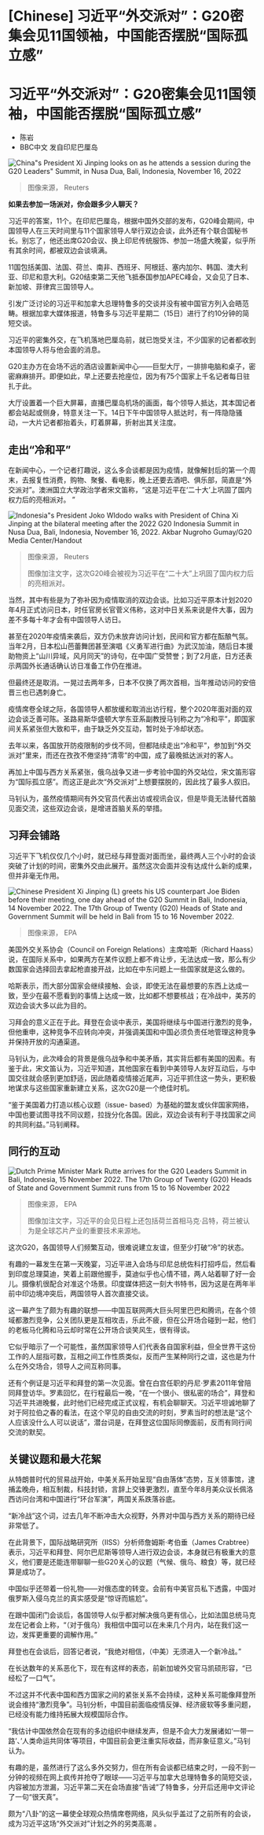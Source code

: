 # [Chinese] 习近平“外交派对”：G20密集会见11国领袖，中国能否摆脱“国际孤立感”

#  习近平“外交派对”：G20密集会见11国领袖，中国能否摆脱“国际孤立感”

  * 陈岩 
  * BBC中文 发自印尼巴厘岛 


![China"s President Xi Jinping looks on as he attends a session during the G20 Leaders" Summit, in Nusa Dua, Bali, Indonesia, November 16, 2022](_127674524_mediaitem127674520.jpg)

> 图像来源，  Reuters

**如果去参加一场派对，你会跟多少人聊天？**

习近平的答案，11个。在印尼巴厘岛，根据中国外交部的发布，G20峰会期间，中国领导人在三天时间里与11个国家领导人举行双边会谈，此外还有个联合国秘书长。别忘了，他还出席G20会议、换上印尼传统服饰、参加一场盛大晚宴，似乎所有其余时间，都被双边会谈填满。

11国包括美国、法国、荷兰、南非、西班牙、阿根廷、塞内加尔、韩国、澳大利亚、印尼和意大利。G20结束第二天他飞抵泰国参加APEC峰会，又会见了日本、新加坡、菲律宾三国领导人。

引发广泛讨论的习近平和加拿大总理特鲁多的交谈并没有被中国官方列入会晤范畴。根据加拿大媒体报道，特鲁多与习近平星期二（15日）进行了约10分钟的简短交谈。

习近平的密集外交，在飞机落地巴厘岛前，就已饱受关注，不少国家的记者都收到本国领导人将与他会面的消息。

G20主办方在会场不远的酒店设置新闻中心——巨型大厅，一排排电脑和桌子，密密麻麻排开。即便如此，早上还要去抢座位，因为有75个国家上千名记者每日驻扎于此。

大厅设置着一个巨大屏幕，直播巴厘岛机场的画面，每个领导人抵达，其本国记者都会站起或侧身，特意关注一下。14日下午中国领导人抵达时，有一阵隐隐骚动，一大片记者都抬着头，盯着屏幕，折射出其关注度。

##  走出“冷和平”

在新闻中心，一个记者打趣说，这么多会谈都是因为疫情，就像解封后的第一个周末，去报复性消费，购物、聚餐、看电影，晚上还要去酒吧、俱乐部，简直是“外交派对”。澳洲国立大学政治学者宋文笛称，“这是习近平在‘二十大’上巩固了国内权力后的亮相派对。 ”

![Indonesia"s President Joko WIdodo walks with President of China Xi Jinping at the bilateral meeting after the 2022 G20 Indonesia Summit in Nusa Dua, Bali, Indonesia, November 16, 2022. Akbar Nugroho Gumay/G20 Media Center/Handout](_127674607_hi080349313.jpg)

> 图像来源，  Reuters
>
> 图像加注文字，这次G20峰会被视为习近平在“二十大”上巩固了国内权力后的亮相派对。

当然，其中有些是为了弥补因为疫情取消的双边会谈。比如习近平原本计划2020年4月正式访问日本，时任官房长官菅义伟称，这对中日关系来说是件大事，因为差不多每十年才会有中国领导人访日。

甚至在2020年疫情来袭后，双方仍未放弃访问计划，民间和官方都在酝酿气氛。当年2月，日本松山芭蕾舞团甚至演唱《义勇军进行曲》为武汉加油，随后日本援助物资上“山川异域，风月同天”的诗句，在中国广受赞誉；到了2月底，日方还表示两国外长通话确认访日准备工作仍在推进。

但最终还是取消。一晃过去两年多，日本不仅换了两次首相，当年推动访问的安倍晋三也已遇刺身亡。

疫情席卷全球之际，各国领导人都放缓和取消出访行程，整个2020年面对面的双边会谈乏善可陈。圣路易斯华盛顿大学东亚系副教授马钊称之为“冷和平”，即国家间关系紧张但大致和平，由于缺乏外交互动，暂时处于冷却状态。

去年以来，各国放开防疫限制的步伐不同，但都陆续走出“冷和平”，参加到“外交派对”里来，而还在孜孜不倦坚持“清零”的中国，成了最晚抵达派对的客人。

再加上中国与西方关系紧张，俄乌战争又进一步考验中国的外交站位，宋文笛形容为“国际孤立感”。而这正是此次“外交派对”上想要摆脱的，因此找了最多人叙旧。

马钊认为，虽然疫情期间有外交官员代表出访或视讯会议，但是毕竟无法替代首脑见面交流，这些双边会谈，是增进首脑关系的举措。


##  习拜会铺路

习近平下飞机仅仅几个小时，就已经与拜登面对面而坐，最终两人三个小时的会谈突破了计划的时间，密集外交由此展开。虽然这次会面并没有达成什么新的成果，但并非毫无作用。

![Chinese President Xi Jinping \(L\) greets his US counterpart Joe Biden before their meeting, one day ahead of the G20 Summit in Bali, Indonesia, 14 November 2022. The 17th Group of Twenty \(G20\) Heads of State and Government Summit will be held in Bali from 15 to 16 November 2022.](_127674554_hi080311454.jpg)

> 图像来源，  EPA

美国外交关系协会（Council on Foreign Relations）主席哈斯（Richard Haass）说，在国际关系中，如果两方在某件议题上都不肯让步，无法达成一致，那么有少数国家会选择回去拿起枪直接开战，比如在中东问题上一些国家就是这么做的。

哈斯表示，而大部分国家会继续接触、会谈，即使无法在最想要的东西上达成一致，至少在最不愿看到的事情上达成一致，比如都不想要核战；在冷战中，美苏的双边会谈大多以此为目的。

习拜会的意义正在于此。拜登在会谈中表示，美国将继续与中国进行激烈的竞争，但他重申，这种竞争不应转向冲突，并强调美国和中国必须负责任地管理这种竞争并保持开放的沟通渠道。

马钊认为，此次峰会的背景是俄乌战争和中美矛盾，其实背后都有美国的因素。有鉴于此，宋文笛认为，习近平知道，其他国家在看到中美领导人友好互动后，与中国交往就会感到更加舒适，因此随着疫情接近尾声，习近平抓住这一势头，更积极地谋求与这些国家重新建立关系，这次G20是一个绝佳时机。

“鉴于美国着力打造以核心议题（issue- based）为基础的盟友或伙伴国家网络，中国也要试图寻找不同议题，拉拢分化各国。因此，双边会谈有利于寻找国家之间的共同利益。”马钊阐释。

##  同行的互动

![Dutch Prime Minister Mark Rutte arrives for the G20 Leaders Summit in Bali, Indonesia, 15 November 2022. The 17th Group of Twenty \(G20\) Heads of State and Government Summit runs from 15 to 16 November 2022](_127674559_hi080320212.jpg)

> 图像来源，  EPA
>
> 图像加注文字，习近平的会见日程上还包括荷兰首相马克·吕特，荷兰被认为是全球芯片产业的重要技术来源地。

这次G20，各国领导人们频繁互动，很难说建立友谊，但至少打破“冷”的状态。

有趣的一幕发生在第一天晚宴，习近平进入会场与印尼总统佐科打招呼后，然后看到印度总理莫迪，笑着上前跟他握手，莫迪似乎也心情不错，两人站着聊了好一会儿。摄像机很配合对准这个场景。印度媒体把这一刻大书特书，因为这是在两年半前中印边境冲突后，两国领导人首次直接交谈。

这一幕产生了颇为有趣的联想——中国互联网两大巨头阿里巴巴和腾讯，在各个领域都激烈竞争，公关团队更是互相攻击，乐此不疲，但在公开场合碰到一起，他们的老板马化腾和马云却时常在公开场合谈笑风生，很有得谈。

它似乎暗示了一个可能性，虽然国家领导人们代表各自国家利益，但全世界干这份工作的人屈指可数，互相之间工作性质类似，反而产生某种同行之谊，这也是为什么在外交场合，领导人之间互称同事。

还有个例证是习近平和拜登的第一次见面。曾在白宫任职的丹尼·罗素2011年曾陪同拜登访华。罗素回忆，在行程最后一晚，“在一个很小、很私密的场合”，拜登和习近平共进晚餐，此时他们已经完成正式议程，有机会聊聊天。习近平坦诚地聊了对于阿拉伯之春的看法，在这个罕见的自由交流的时刻，罗素当时的想法是“这个人应该没什么人可以说话”，潜台词是，在拜登这位国际同僚面前，反而有同行间交流的默契。

##  关键议题和最大花絮


从特朗普时代的贸易战开始，中美关系开始呈现“自由落体”态势，互关领事馆，逮捕孟晚舟，相互制裁，科技封锁，言辞上交锋更激烈，直至今年8月美众议长佩洛西访问台湾和中国进行“环台军演”，两国关系跌落谷底。

“新冷战”这个词，过去几年不断冲击大众视野，外界对中国与西方关系的期待已经非常低了。

在此背景下，国际战略研究所（IISS）分析师詹姆斯·考伯垂（James Crabtree）表示，习近平和拜登、阿尔巴尼斯等领导人进行双边会谈，本身就已有极重大的意义，他们要是还能连带聊聊一些G20关心的议题（气候、俄乌、粮食）等，就已经算是成功了。

中国似乎还带着一份礼物——对俄态度的转变。会前有中美官员私下透露，中国对俄罗斯入侵乌克兰的真实感受是“惊讶而尴尬”。

在跟中国闭门会谈后，各国领导人似乎都对解决俄乌更有信心，比如法国总统马克龙在记者会上称，“（对于俄乌）我相信中国可以在未来几个月内，站在我们这一边，发挥更重要的调解作用。”

拜登也在会谈后，回答记者说，“我绝对相信，（中美）无须进入一个新冷战。”

在长达数年的关系恶化下，现在有这样的表态，前新加坡外交官马凯硕形容，“已经松了一口气”。

不过这并不代表中国和西方国家之间的紧张关系不会持续，这种关系可能像拜登所说会维持“激烈竞争”。马钊分析，中国目前面临疫情反弹、经济疲软等多重问题，已经没有能力维持拓展大规模国际合作。

“我估计中国依然会在现有的多边组织中继续发声，但是不会大力发展诸如‘一带一路’、’人类命运共同体‘等项目，中国目前会更注重实际收益，而非象征意义。”马钊认为。

有趣的是，虽然进行了这么多外交努力，但在所有会谈都已结束之时，一段不到一分钟的视频在网上疯传并抢夺了眼球——习近平与加拿大总理特鲁多的简短交谈，内容被加方泄漏，习近平第二天在会场直接“告诫”了特鲁多，分开后还用中文评论了一句“很天真”。

颇为“八卦”的这一幕使全球观众热情席卷网络，风头似乎盖过了之前所有的会谈，成为习近平这场“外交派对”计划之外的另类高潮 。


